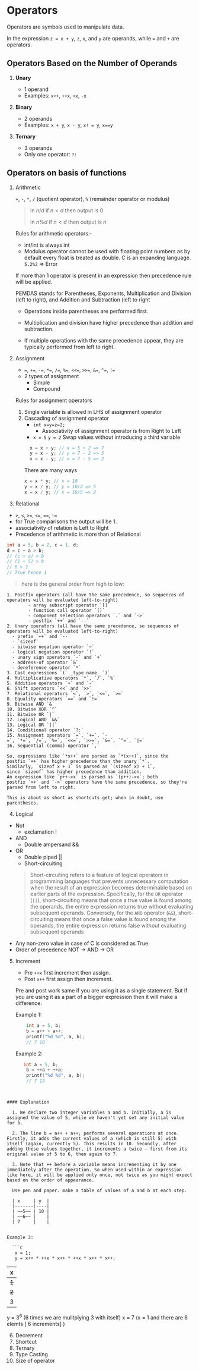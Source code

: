 # Operators

Operators are symbols used to manipulate data.

In the expression `z = x + y`, `z`, `x`, and `y` are operands, while `=` and `+` are operators.

## Operators Based on the Number of Operands

1. **Unary**
   - 1 operand
   - Examples: `x++`, `++x`, `+x`, `-x`

2. **Binary**
   - 2 operands
   - Examples: `x + y`, `x - y`, `x! = y`, `x==y`

3. **Ternary**
   - 3 operands
   - Only one operator: `?:`

## Operators on basis of functions

1. Arithmetic

   `+`, `-`, `*`, `/` (quotient operator), `%` (remainder operator or modulus)

   > in $n/d$ if $n< d$ then output is $0$
   > 
   > in $n \% d$ if $n<d$ then output is $n$

   Rules for arithmetic operators:-
    - int/int is always int
    - Modulus operator cannot be used with floating point numbers as by default every float is treated as double. C is an expanding language.  `5.2%2` => Error

   If more than 1 operator is present in an expression then precedence rule will be applied. 

   PEMDAS stands for Parentheses, Exponents, Multiplication and Division (left to right), and Addition and Subtraction (left to right
   
   - Operations inside parentheses are performed first.
   
   - Multiplication and division have higher precedence than addition and subtraction.

   - If multiple operations with the same precedence appear, they are typically performed from left to right.

2. Assignment
    - `=`, `+=`, `-=`, `*=`, `/=`, `%=`, `<<=`, `>>=`, `&=`, `^=`, `|=`
    - 2 types of assignment
        - Simple
        - Compound
   
   Rules for assignment operators
     1. Single variable is allowed in LHS of assignment operator
     2. Cascading of assignment operator
         - `int x=y=z=2;`
             - Associativity of assignment operator is from Right to Left
         - `x = 5` `y = 2` Swap values without introducing a third variable
        ```C
          x = x + y; // x = 5 + 2 => 7
          y = x - y; // y = 7 - 2 => 5
          x = x - y; // x = 7 - 5 => 2
        ```
        There are many ways
        ```C
        x = x * y; // x = 10
        y = x / y; // y = 10/2 => 5
        x = x / y; // x = 10/5 => 2
        ```

3. Relational

- `>`, `<`, `>=`, `<=`, `==`, `!=`
- for True comparisons the output will be 1.
- associativity of relation is Left to Right
- Precedence of arithmetic is more than of Relational
```C
int a = 5, b = 2, c = 1, d;
d = c + a > b;
// (c + a) > b
// (1 + 5) > b
// 6 > 2
// True hence 1
```

 > here is the general order from high to low:

    1. Postfix operators (all have the same precedence, so sequences of operators will be evaluated left-to-right)
            - array subscript operator `[]`
            - function call operator `()`
            - component selection operators `.` and `->`
            - postfix `++` and `--`
    2. Unary operators (all have the same precedence, so sequences of operators will be evaluated left-to-right)
      - prefix `++` and `--`
      - `sizeof`
      - bitwise negation operator `~`
      - logical negation operator `!`
      - unary sign operators `-` and `+`
      - address-of operator `&`
      - dereference operator `*`
    3. Cast expressions `(` _type name_ `)`
    4. Multiplicative operators `*`, `/`, `%`
    5. Additive operators `+` and `-`
    6. Shift operators `<<` and `>>`
    7. Relational operators `<`, `>`, `<=`, `>=`
    8. Equality operators `==` and `!=`
    9. Bitwise AND `&`
    10. Bitwise XOR `^`
    11. Bitwise OR `|`
    12. Logical AND `&&`
    13. Logical OR `||`
    14. Conditional operator `?:`
    15. Assignment operators `=`, `+=`. `-=`, `*=`, `/=`, `%=`, `<<=`, `>>=`, `&=`, `^=`, `|=`
    16. Sequential (comma) operator `,`
      
    So, expressions like `*x++` are parsed as `*(x++)`, since the postfix `++` has higher precedence than the unary `*`. 
    Similarly, `sizeof x + 1` is parsed as `(sizeof x) + 1`, since `sizeof` has higher precedence than addition.
    An expression like `p++->x` is parsed as `(p++)->x`; both postfix `++` and `->` operators have the same precedence, so they're parsed from left to right.
     
    This is about as short as shortcuts get; when in doubt, use parentheses.

4. Logical
 - Not
     - exclamation !
 - AND
     - Double ampersand &&
 - OR
   - Double piped ||
   - Short-circuiting
   > Short-circuiting refers to a feature of logical operators in programming languages that prevents unnecessary computation when the result of an expression becomes determinable based on earlier parts of the expression. Specifically, for the `OR` operator (`||`), short-circuiting means that once a true value is found among the operands, the entire expression returns true without evaluating subsequent operands. Conversely, for the `AND` operator (`&&`), short-circuiting means that once a false value is found among the operands, the entire expression returns false without evaluating subsequent operands
 - Any non-zero value in case of C is considered as True
 - Order of precedence NOT -> AND -> OR
5. Increment
   * Pre `++x` first increment then assign. 
   * Post `x++` first assign then increment. 
       
   Pre and post work same if you are using it as a single statement. But if you are using it as a part of a bigger expression then it will make a difference.
   
   Example 1:
   
      ```C
          int a = 5, b;
          b = a++ + a++;
          printf("%d %d", a, b);
          // 7 10
    ```
   
   
   Example 2:
   
   ```C
      int a = 5, b;
       b = ++a + ++a;
       printf("%d %d", a, b);
       // 7 13
 ```
      
   
#### Explanation
   
   1. We declare two integer variables a and b. Initially, a is assigned the value of 5, while we haven't yet set any initial value for b.
   
   2. The line b = a++ + a++; performs several operations at once. Firstly, it adds the current values of a (which is still 5) with itself (again, currently 5). This results in 10. Secondly, after adding these values together, it increments a twice – first from its original value of 5 to 6, then again to 7.
   
   3. Note that ++ before a variable means incrementing it by one immediately after the operation. So when used within an expression like here, it will be applied only once, not twice as you might expect based on the order of appearance.
   
   Use pen and paper. make a table of values of a and b at each step.
   
   | x     | y  |
   |-------|----|
   | ~~5~~ | 10 |
   | ~~6~~ |    |
   | 7     |    |
   

Example 3:

   ```C
    x = 1;
    y = x++ * ++x * x++ * ++x * x++ * x++;
   ```
| x     |
|-------|
| ~~1~~ |
| ~~2~~ |
| 3     |

y = $3^6$ (6 times we are mulitplying 3 with itself)
x = 7 (x = 1 and there are 6 elemts [ 6 increments] )

6. Decrement
7. Shortcut
8. Ternary
9. Type Casting
10. Size of operator
